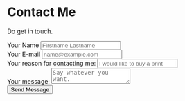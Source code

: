 # Contact Me

Do get in touch.

<form id="contact-form" action="https://djreed.uk/contact.php" method="post">
  <div>
    <label for="name">Your Name</label>
    <input type="text" id="name" name="visitor_name" placeholder="Firstname Lastname" pattern=[A-Z\sa-z]{3,30} required>
  </div>
  <div>
    <label for="email">Your E-mail</label>
    <input type="email" id="email" name="visitor_email" placeholder="name@example.com" required>
  </div>
  <div>
    <label for="title">Your reason for contacting me:</label>
    <input type="text" id="title" name="email_title" required placeholder="I would like to buy a print" pattern=[A-Za-z0-9\s]{3,60}>
  </div>
  <div>
    <label for="message">Your message:</label>
    <textarea id="message" name="visitor_message" placeholder="Say whatever you want." required></textarea>
  </div>
  <button type="submit">Send Message</button>
</form>
